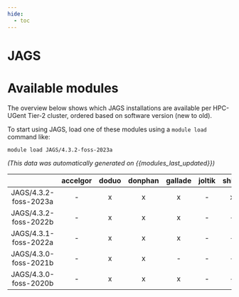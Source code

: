 ```yaml
---
hide:
  - toc
---
```


JAGS
====

# Available modules


The overview below shows which JAGS installations are available per HPC-UGent Tier-2 cluster, ordered based on software version (new to old).

To start using JAGS, load one of these modules using a `module load` command like:

```shell
module load JAGS/4.3.2-foss-2023a
```

*(This data was automatically generated on {{modules_last_updated}})*  

| |accelgor|doduo|donphan|gallade|joltik|shinx|skitty|
| :---: | :---: | :---: | :---: | :---: | :---: | :---: | :---: |
|JAGS/4.3.2-foss-2023a|-|x|x|x|-|x|x|
|JAGS/4.3.2-foss-2022b|-|x|x|x|-|-|-|
|JAGS/4.3.1-foss-2022a|-|x|x|x|-|-|-|
|JAGS/4.3.0-foss-2021b|-|x|x|-|-|-|-|
|JAGS/4.3.0-foss-2020b|-|x|x|x|-|-|-|
